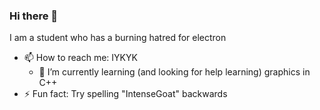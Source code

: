 ### Hi there 👋

I am a student who has a burning hatred for electron
- 📫 How to reach me: IYKYK
  - 🌱 I’m currently learning (and looking for help learning) graphics in C++
- ⚡ Fun fact: Try spelling "IntenseGoat" backwards

<!--
**ariiiiiiiiiiiiiZ/ariiiiiiiiiiiiiZ** is a ✨ _special_ ✨ repository because its `README.md` (this file) appears on your GitHub profile.

Here are some ideas to get you started:

- 🔭 I’m currently working on ...
- 🌱 I’m currently learning ...
- 👯 I’m looking to collaborate on ...
- 🤔 I’m looking for help with ...
- 💬 Ask me about ...
- 📫 How to reach me: ...
- 😄 Pronouns: ...
- ⚡ Fun fact: ...
-->
